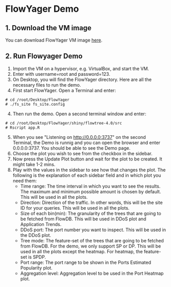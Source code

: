 # FlowYager Demo
## 1. Download the VM image
You can download FlowYager VM image [here](https://nextcloud.mpi-klsb.mpg.de/index.php/s/ZiB52teaWeeW2sg). 
## 2. Run Flowyager Demo
1. Import the VM on a hypervisor, e.g. VirtualBox, and start the VM.
2. Enter with username=root and password=123. 
3. On Desktop, you will find the FlowYager directory. Here are all the necessary files to run the demo. 
4. First start FlowYager. Open a Terminal and enter:
```
# cd /root/Desktop/FlowYager
# ./fs_site fs_site.config
```
4. Then run the demo. Open a second terminal window and enter:
```
# cd /root/Desktop/FlowYager/shiny/flowtree-4.0/src
# Rscript app.R
```
5. When you see "Listening on http://0.0.0.0:3737" on the second Terminal, the Demo is runnig and you can open the browser and enter 0.0.0.0:3737. You should be able to see the Demo page. 
6. Choose the plot you wish to see from the checkbox in the sidebar.
7. Now press the Update Plot button and wait for the plot to be created. It might take 1-2 mins.
8. Play with the values in the sidebar to see how that changes the plot. The following is the explanation of each sidebar field and in which plot you need them:
   - Time range: The time interval in which you want to see the results. The maximum and minimum possible amount is chosen by default. This will be used in all the plots.
   - Direction: Direction of the traffic. In other words, this will be the site ID for your queries. This will be used in all the plots.
   - Size of each bin(min): The granularity of the trees that are going to be fetched from FlowDB. This will be used in DDoS plot and Application Trends.
   - DDoS port: The port number you want to inspect. This will be used in the DDoS plot. 
   - Tree mode: The feature-set of the trees that are going to be fetched from FlowDB. For the demo, we only support SP or DP. This will be used in all the plots except the heatmap. For heatmap, the feature-set is SPDP.
   - Port range: The port range to be shown in the Ports Estimated Popularity plot.
   - Aggregation level: Aggregation level to be used in the Port Heatmap plot.
